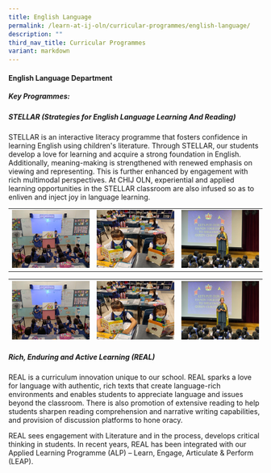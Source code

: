 ```yaml
---
title: English Language
permalink: /learn-at-ij-oln/curricular-programmes/english-language/
description: ""
third_nav_title: Curricular Programmes
variant: markdown
---
```

#### English Language Department
##### Key Programmes: 
##### STELLAR (Strategies for English Language Learning And Reading) 

STELLAR is an interactive literacy programme that fosters confidence in learning English using children's literature. Through STELLAR, our students develop a love for learning and acquire a strong foundation in English. Additionally, meaning-making is strengthened with renewed emphasis on viewing and representing. This is further enhanced by engagement with rich multimodal perspectives. At CHIJ OLN, experiential and applied learning opportunities in the STELLAR classroom are also infused so as to enliven and inject joy in language learning. 
<table style="border-collapse: collapse; width: 100%;" cellspacing="0" border="0">
<tbody>
<tr>
<td><img src="/images/Our%20Curriculum/EL/STELLAR_in_action_w.jpg"></td>
<td><img src="/images/Our%20Curriculum/EL/Reading_as_a_way_of_life_w.jpg"></td>
	<td><img src="/images/Our%20Curriculum/EL/The_Queen_s_Challenge_w.jpg"></td>
</tr>
</tbody>
</table>



|  ![](/images/Our%20Curriculum/EL/STELLAR_in_action_w.jpg) |  ![](/images/Our%20Curriculum/EL/Reading_as_a_way_of_life_w.jpg) | ![](/images/Our%20Curriculum/EL/The_Queen_s_Challenge_w.jpg) |
| -------- | -------- | -------- |




##### Rich, Enduring and Active Learning (REAL)
REAL is a curriculum innovation unique to our school. REAL sparks a love for language with authentic, rich texts that create language-rich environments and enables students to appreciate language and issues beyond the classroom. There is also promotion of extensive reading to help students sharpen reading comprehension and narrative writing capabilities, and provision of discussion platforms to hone oracy. 

REAL sees engagement with Literature and in the process, develops critical thinking in students. In recent years, REAL has been integrated with our Applied Learning Programme (ALP) – Learn, Engage, Articulate &amp; Perform (LEAP). 
